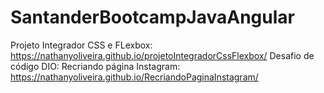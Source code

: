 # SantanderBootcampJavaAngular
Projeto Integrador CSS e FLexbox: https://nathanyoliveira.github.io/projetoIntegradorCssFlexbox/
Desafio de código DIO: Recriando página Instagram: https://nathanyoliveira.github.io/RecriandoPaginaInstagram/ 
